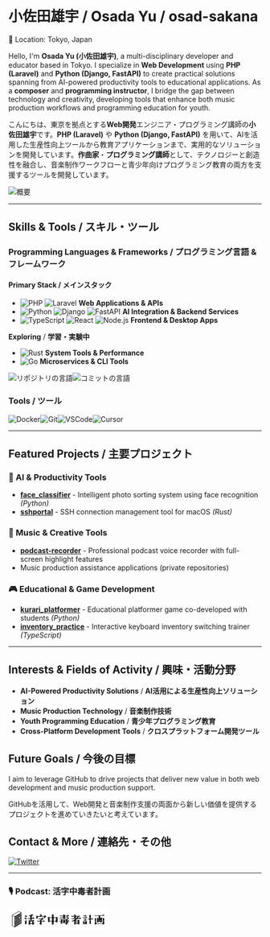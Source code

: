 # 小佐田雄宇 / Osada Yu / osad-sakana

📍 Location: Tokyo, Japan

Hello, I'm **Osada Yu (小佐田雄宇)**, a multi-disciplinary developer and educator based in Tokyo. I specialize in **Web Development** using **PHP (Laravel)** and **Python (Django, FastAPI)** to create practical solutions spanning from AI-powered productivity tools to educational applications. As a **composer** and **programming instructor**, I bridge the gap between technology and creativity, developing tools that enhance both music production workflows and programming education for youth.

こんにちは、東京を拠点とする**Web開発**エンジニア・プログラミング講師の**小佐田雄宇**です。**PHP (Laravel)** や **Python (Django, FastAPI)** を用いて、AIを活用した生産性向上ツールから教育アプリケーションまで、実用的なソリューションを開発しています。**作曲家**・**プログラミング講師**として、テクノロジーと創造性を融合し、音楽制作ワークフローと青少年向けプログラミング教育の両方を支援するツールを開発しています。

![概要](http://github-profile-summary-cards.vercel.app/api/cards/profile-details?username=osad-sakana&theme=dracula)

---

## Skills & Tools / スキル・ツール

### Programming Languages & Frameworks / プログラミング言語 & フレームワーク

#### Primary Stack / メインスタック

- ![PHP](https://img.shields.io/badge/PHP-777BB4?logo=php&logoColor=white) ![Laravel](https://img.shields.io/badge/Laravel-FF2D20?logo=laravel&logoColor=white) **Web Applications & APIs**
- ![Python](https://img.shields.io/badge/Python-3776AB?logo=python&logoColor=white) ![Django](https://img.shields.io/badge/Django-092E20?logo=django&logoColor=white) ![FastAPI](https://img.shields.io/badge/FastAPI-009688?logo=fastapi&logoColor=white) **AI Integration & Backend Services**
- ![TypeScript](https://img.shields.io/badge/TypeScript-3178C6?logo=typescript&logoColor=white) ![React](https://img.shields.io/badge/React-61DAFB?logo=react&logoColor=black) ![Node.js](https://img.shields.io/badge/Node.js-339933?logo=node.js&logoColor=white) **Frontend & Desktop Apps**

**Exploring** / **学習・実験中**

- ![Rust](https://img.shields.io/badge/Rust-000000?logo=rust&logoColor=white) **System Tools & Performance**
- ![Go](https://img.shields.io/badge/Go-00ADD8?logo=go&logoColor=white) **Microservices & CLI Tools**

![リポジトリの言語](http://github-profile-summary-cards.vercel.app/api/cards/repos-per-language?username=osad-sakana&theme=dracula)![コミットの言語](http://github-profile-summary-cards.vercel.app/api/cards/most-commit-language?username=osad-sakana&theme=dracula)

### Tools / ツール

![Docker](https://img.shields.io/badge/Docker-2496ED?logo=docker&logoColor=white)![Git](https://img.shields.io/badge/Git-F05032?logo=git&logoColor=white)![VSCode](https://img.shields.io/badge/VSCode-007ACC?logo=visual-studio-code&logoColor=white)![Cursor](https://img.shields.io/badge/Cursor-121212?logo=cursor&logoColor=white)

---

## Featured Projects / 主要プロジェクト

### 🤖 AI & Productivity Tools

- **[face_classifier](https://github.com/osad-sakana/face_classifier)** - Intelligent photo sorting system using face recognition *(Python)*
- **[sshportal](https://github.com/osad-sakana/sshportal)** - SSH connection management tool for macOS *(Rust)*

### 🎵 Music & Creative Tools

- **[podcast-recorder](https://github.com/osad-sakana/podcast-recorder)** - Professional podcast voice recorder with full-screen highlight features
- Music production assistance applications (private repositories)

### 🎮 Educational & Game Development

- **[kurari_platformer](https://github.com/osad-sakana/kurari_platformer)** - Educational platformer game co-developed with students *(Python)*
- **[inventory_practice](https://github.com/osad-sakana/inventory_practice)** - Interactive keyboard inventory switching trainer *(TypeScript)*

---

## Interests & Fields of Activity / 興味・活動分野

- **AI-Powered Productivity Solutions** / **AI活用による生産性向上ソリューション**
- **Music Production Technology** / **音楽制作技術**
- **Youth Programming Education** / **青少年プログラミング教育**
- **Cross-Platform Development Tools** / **クロスプラットフォーム開発ツール**

## Future Goals / 今後の目標

I aim to leverage GitHub to drive projects that deliver new value in both web development and music production support.

GitHubを活用して、Web開発と音楽制作支援の両面から新しい価値を提供するプロジェクトを進めていきたいと考えています。

## Contact & More / 連絡先・その他

[![Twitter](https://img.shields.io/badge/Twitter-1DA1F2?logo=twitter&logoColor=white)](https://twitter.com/osad_sakana)

---

### 🎙️ Podcast: 活字中毒者計画

<a href="https://katsujikyo.net/">
<img src="./images/katsuji_logo.png" alt="活字中毒者計画" width="200"/>
</a>
